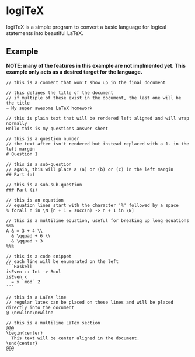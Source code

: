 # logiTeX

logiTeX is a simple program to convert a basic language for logical statements into beautiful LaTeX.

## Example

**NOTE: many of the features in this example are not implmented yet. This example only acts as a desired target for the language.**

````
// this is a comment that won't show up in the final document

// this defines the title of the document
// if multiple of these exist in the document, the last one will be the title
~ My super awesome LaTeX homework

// this is plain text that will be rendered left aligned and will wrap normally
Hello this is my questions answer sheet

// this is a question number
// the text after isn't rendered but instead replaced with a 1. in the left margin
# Question 1

// this is a sub-question
// again, this will place a (a) or (b) or (c) in the left margin
## Part (a)

// this is a sub-sub-question
### Part (i)

// this is an equation
// equation lines start with the character '%' followed by a space
% forall n in \N [n + 1 = succ(n) -> n + 1 in \N]

// this is a multiline equation, useful for breaking up long equations
%%%
A & = 3 + 4 \\
  & \qquad + 6 \\
  & \qquad + 3
%%%

// this is a code snippet
// each line will be enumerated on the left
```Haskell
isEven :: Int -> Bool
isEven x
  = x `mod` 2
```

// this is a LaTeX line
// regular latex can be placed on these lines and will be placed directly into the document
@ \newline\newline

// this is a multiline LaTex section
@@@
\begin{center}
  This text will be center aligned in the document.
\end{center}
@@@

````
